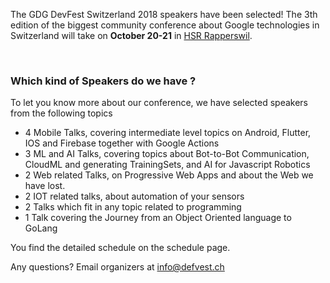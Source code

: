 The GDG DevFest Switzerland 2018 speakers have been selected! The 3th edition of the biggest community conference about Google technologies in Switzerland will take on **October 20-21** in [HSR Rapperswil](https://www.hsr.ch).


<br/>

### Which kind of Speakers do we have ?

To let you know more about our conference, we have selected speakers from the following topics

* 4 Mobile Talks, covering intermediate level topics on Android, Flutter, IOS and Firebase together with Google Actions
* 3 ML and AI Talks, covering topics about Bot-to-Bot Communication, CloudML and generating TrainingSets, and AI for Javascript Robotics
* 2 Web related Talks, on Progressive Web Apps and about the Web we have lost.
* 2 IOT related talks, about automation of your sensors
* 2 Talks which fit in any topic related to programming
* 1 Talk covering the Journey from an Object Oriented language to GoLang

You find the detailed schedule on the schedule page.

Any questions? Email organizers at [info@defvest.ch](mailto:info@defvest.ch)
